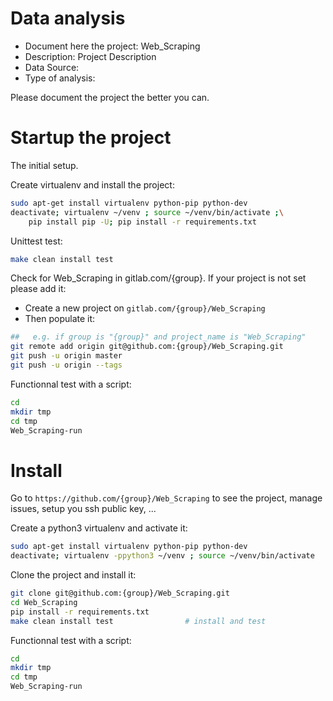 # Data analysis
- Document here the project: Web_Scraping
- Description: Project Description
- Data Source:
- Type of analysis:

Please document the project the better you can.

# Startup the project

The initial setup.

Create virtualenv and install the project:
```bash
sudo apt-get install virtualenv python-pip python-dev
deactivate; virtualenv ~/venv ; source ~/venv/bin/activate ;\
    pip install pip -U; pip install -r requirements.txt
```

Unittest test:
```bash
make clean install test
```

Check for Web_Scraping in gitlab.com/{group}.
If your project is not set please add it:

- Create a new project on `gitlab.com/{group}/Web_Scraping`
- Then populate it:

```bash
##   e.g. if group is "{group}" and project_name is "Web_Scraping"
git remote add origin git@github.com:{group}/Web_Scraping.git
git push -u origin master
git push -u origin --tags
```

Functionnal test with a script:

```bash
cd
mkdir tmp
cd tmp
Web_Scraping-run
```

# Install

Go to `https://github.com/{group}/Web_Scraping` to see the project, manage issues,
setup you ssh public key, ...

Create a python3 virtualenv and activate it:

```bash
sudo apt-get install virtualenv python-pip python-dev
deactivate; virtualenv -ppython3 ~/venv ; source ~/venv/bin/activate
```

Clone the project and install it:

```bash
git clone git@github.com:{group}/Web_Scraping.git
cd Web_Scraping
pip install -r requirements.txt
make clean install test                # install and test
```
Functionnal test with a script:

```bash
cd
mkdir tmp
cd tmp
Web_Scraping-run
```
